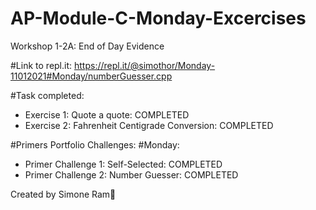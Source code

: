 # AP-Module-C-Monday-Excercises
Workshop 1-2A: End of Day Evidence

#Link to repl.it:
https://repl.it/@simothor/Monday-11012021#Monday/numberGuesser.cpp

#Task completed:
* Exercise 1: Quote a quote: COMPLETED
* Exercise 2: Fahrenheit Centigrade Conversion: COMPLETED

#Primers Portfolio Challenges:
#Monday:
* Primer Challenge 1: Self-Selected: COMPLETED
* Primer Challenge 2: Number Guesser: COMPLETED



Created by Simone Ram🐏
